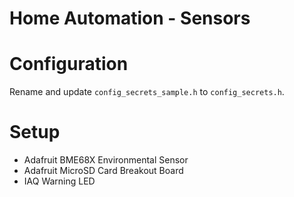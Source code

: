 # Home Automation - Sensors

# Configuration

Rename and update `config_secrets_sample.h` to `config_secrets.h`.

# Setup

- Adafruit BME68X Environmental Sensor
- Adafruit MicroSD Card Breakout Board
- IAQ Warning LED

